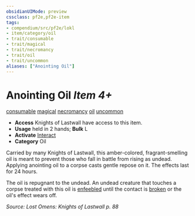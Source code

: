 ```yaml
---
obsidianUIMode: preview
cssclass: pf2e,pf2e-item
tags:
- compendium/src/pf2e/lokl
- item/category/oil
- trait/consumable
- trait/magical
- trait/necromancy
- trait/oil
- trait/uncommon
aliases: ["Anointing Oil"]
---
```

# Anointing Oil *Item 4+*  
[consumable](/rules/traits/consumable.md)  [magical](/rules/traits/magical.md)  [necromancy](/rules/traits/necromancy.md)  [oil](/rules/traits/oil.md)  [uncommon](/rules/traits/uncommon.md)  

- **Access** Knights of Lastwall have access to this item.
- **Usage** held in 2 hands; **Bulk** L
- **Activate** [Interact](/rules/actions/interact.md)
- **Category** Oil

Carried by many Knights of Lastwall, this amber-colored, fragrant-smelling oil is meant to prevent those who fall in battle from rising as undead. Applying anointing oil to a corpse casts gentle repose on it. The effects last for 24 hours.

The oil is repugnant to the undead. An undead creature that touches a corpse treated with this oil is [enfeebled](/rules/conditions.md#Enfeebled) until the contact is [broken](/rules/conditions.md#Broken) or the oil's effect wears off.

*Source: Lost Omens: Knights of Lastwall p. 88*